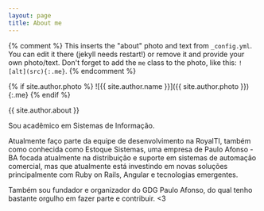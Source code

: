 ```yaml
---
layout: page
title: About me
---
```


{% comment %}
  This inserts the "about" photo and text from `_config.yml`.
  You can edit it there (jekyll needs restart!) or remove it and provide your own photo/text.
  Don't forget to add the `me` class to the photo, like this: `![alt](src){:.me}`.
{% endcomment %}

{% if site.author.photo %}
  ![{{ site.author.name }}]({{ site.author.photo }}){:.me}
{% endif %}

{{ site.author.about }}

Sou acadêmico em Sistemas de Informação.

Atualmente faço parte da equipe de desenvolvimento na RoyalTI, também como conhecida como Estoque Sistemas, uma empresa de Paulo Afonso - BA focada atualmente na distribuição e suporte em sistemas de automação comercial, mas que atualmente está investindo em novas soluções principalmente com Ruby on Rails, Angular e tecnologias emergentes.

Também sou fundador e organizador do GDG Paulo Afonso, do qual tenho bastante orgulho em fazer parte e contribuir. <3
